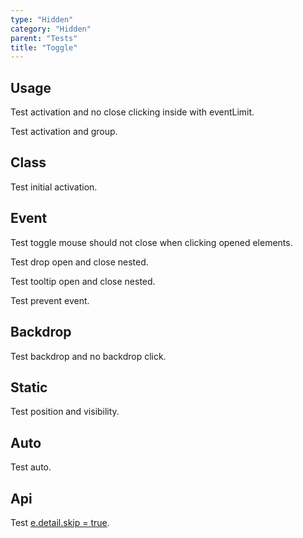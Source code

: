 ```yaml
---
type: "Hidden"
category: "Hidden"
parent: "Tests"
title: "Toggle"
---
```


## Usage

Test activation and no close clicking inside with eventLimit.

<demo>
  <demovanilla src="vanilla/components/core/toggle/usage-self">
  </demovanilla>
  <div class="gatsby_demo_item xt-toggle" data-iframe="iframe/components/core/overlay/usage-self">
  </div>
  <demovanilla src="vanilla/components/core/drop/usage-self">
  </demovanilla>
  <demovanilla src="vanilla/components/core/tooltip/usage-self">
  </demovanilla>
</demo>

Test activation and group.

<demo>
  <demovanilla src="vanilla/components/core/toggle/usage-unique">
  </demovanilla>
  <demovanilla src="vanilla/components/core/toggle/usage-unique-groupelements">
  </demovanilla>
  <demovanilla src="vanilla/components/core/toggle/usage-multiple-group">
  </demovanilla>
  <demovanilla src="vanilla/components/core/toggle/usage-multiple-groupelements">
  </demovanilla>
</demo>

## Class

Test initial activation.

<demo>
  <demovanilla src="vanilla/components/core/toggle/class">
  </demovanilla>
</demo>

## Event

Test toggle mouse should not close when clicking opened elements.

Test drop open and close nested.

Test tooltip open and close nested.

<demo>
  <demovanilla src="vanilla/components/core/toggle/event">
  </demovanilla>
  <demovanilla src="vanilla/components/core/drop/event">
  </demovanilla>
  <demovanilla src="vanilla/components/core/tooltip/event">
  </demovanilla>
</demo>

Test prevent event.

<demo>
  <demovanilla src="vanilla/components/core/toggle/prevent-event">
  </demovanilla>
  <demovanilla src="vanilla/components/core/toggle/prevent-event-hover">
  </demovanilla>
</demo>

## Backdrop

Test backdrop and no backdrop click.

<demo>
  <demovanilla src="vanilla/components/core/overlay/variant">
  </demovanilla>
  <demovanilla src="vanilla/components/core/drop/backdrop">
  </demovanilla>
  <demovanilla src="vanilla/components/core/tooltip/backdrop">
  </demovanilla>
</demo>

## Static

Test position and visibility.

<demo>
  <demovanilla src="vanilla/components/core/drop/static">
  </demovanilla>
  <demovanilla src="vanilla/components/core/tooltip/static">
  </demovanilla>
</demo>

## Auto

Test auto.

<demo>
  <demovanilla src="vanilla/components/core/toggle/auto">
  </demovanilla>
</demo>

## Api

Test [e.detail.skip = true](/components/core/toggle/api#trigger).
